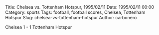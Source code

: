 Title: Chelsea vs. Tottenham Hotspur, 1995/02/11
Date: 1995/02/11 00:00
Category: sports
Tags: football, football scores, Chelsea, Tottenham Hotspur
Slug: chelsea-vs-tottenham-hotspur
Author: carbonero


Chelsea 1 - 1 Tottenham Hotspur
